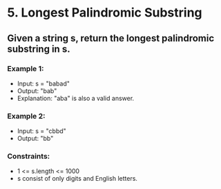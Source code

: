 # 5. Longest Palindromic Substring

## Given a string s, return the longest palindromic substring in s.

### Example 1:
- Input: s = "babad"
- Output: "bab"
- Explanation: "aba" is also a valid answer.

### Example 2:
- Input: s = "cbbd"
- Output: "bb"
 
### Constraints:
- 1 <= s.length <= 1000
- s consist of only digits and English letters.